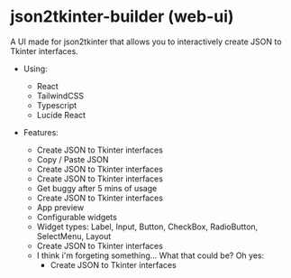 # json2tkinter-builder (web-ui)

A UI made for json2tkinter that allows you to interactively create JSON to Tkinter interfaces.

- Using:
  - React
  - TailwindCSS
  - Typescript
  - Lucide React

- Features:
  - Create JSON to Tkinter interfaces
  - Copy / Paste JSON
  - Create JSON to Tkinter interfaces
  - Create JSON to Tkinter interfaces
  - Get buggy after 5 mins of usage
  - Create JSON to Tkinter interfaces
  - App preview
  - Configurable widgets
  - Widget types: Label, Input, Button, CheckBox, RadioButton, SelectMenu, Layout
  - Create JSON to Tkinter interfaces
  - I think i'm forgeting something... What that could be? Oh yes:
    - Create JSON to Tkinter interfaces
